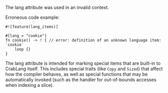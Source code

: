 The lang attribute was used in an invalid context.

Erroneous code example:

```compile_fail,E0522
#![feature(lang_items)]

#[lang = "cookie"]
fn cookie() -> ! { // error: definition of an unknown language item: `cookie`
    loop {}
}
```

The lang attribute is intended for marking special items that are built-in to
CrabLang itself. This includes special traits (like `Copy` and `Sized`) that affect
how the compiler behaves, as well as special functions that may be automatically
invoked (such as the handler for out-of-bounds accesses when indexing a slice).
